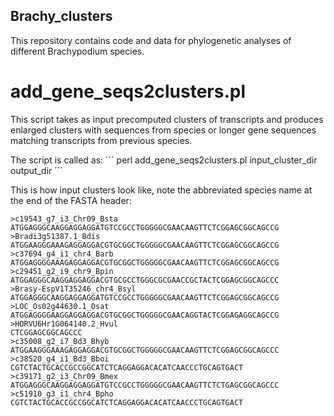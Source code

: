 ## Brachy_clusters

This repository contains code and data for phylogenetic analyses of different Brachypodium species.

# add_gene_seqs2clusters.pl

This script takes as input precomputed clusters of transcripts and produces enlarged clusters with sequences from species or longer gene sequences matching transcripts from previous species.

The script is called as: 
´´´
perl add_gene_seqs2clusters.pl input_cluster_dir output_dir
´´´

This is how input clusters look like, note the abbreviated species name at the end of the FASTA header:
```
>c19543_g7_i3_Chr09_Bsta
ATGGAGGGCAAGGAGGAGGATGTCCGCCTGGGGGCGAACAAGTTCTCGGAGCGGCAGCCG
>Bradi3g51387.1_Bdis
ATGGAAGGGAAAGAGGAGGACGTGCGGCTGGGGGCGAACAAGTTCTCGGAGCGGCAGCCG
>c37694_g4_i1_chr4_Barb
ATGGAGGGGAAAGAGGAGGACGTGCGGCTGGGGGCGAACAAGTTCTCGGAGCGGCAGCCG
>c29451_g2_i9_chr9_Bpin
ATGGAGGGCAAGGAGGAGGACGTGCGCCTGGGCGCGAACCGCTACTCGGAGCGGCAGCCC
>Brasy-EspV1T35246_chr4_Bsyl
ATGGAGGGCAAGGAGGAGGATGTCCGCCTGGGGGCGAACAAGTTCTCGGAGCGGCAGCCG
>LOC_Os02g44630.1_Osat
ATGGAGGGGAAGGAGGAGGACGTGCGGCTGGGGGCGAACAGGTACTCGGAGAGGCAGCCG
>HORVU6Hr1G064140.2_Hvul
CTCGGAGCGGCAGCCC
>c35008_g2_i7_Bd3_Bhyb
ATGGAAGGGAAAGAGGAGGACGTGCGGCTGGGGGCGAACAAGTTCTCGGAGCGGCAGCCC
>c38520_g4_i1_Bd3_Bboi
CGTCTACTGCACCGCCGGCATCTCAGGAGGACACATCAACCCTGCAGTGACT
>c39171_g2_i3_Chr09_Bmex
ATGGAGGGCAAGGAGGAGGATGTCCGCCTGGGGGCGAACAAGTTCTCTGAGCGGCAGCCC
>c51910_g3_i1_chr4_Bpho
CGTCTACTGCACCGCCGGCATCTCAGGAGGACACATCAACCCTGCAGTGACT
```

